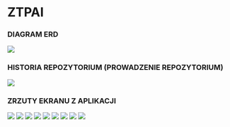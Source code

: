 # ZTPAI

### DIAGRAM ERD

<img src="./ztpaiScreenshots/erd.png" />

### HISTORIA REPOZYTORIUM (PROWADZENIE REPOZYTORIUM)

<img src="./ztpaiScreenshots/history.png" />

### ZRZUTY EKRANU Z APLIKACJI

<img src="./ztpaiScreenshots/hours1.png" />
<img src="./ztpaiScreenshots/tasks1.png" />
<img src="./ztpaiScreenshots/tasks2.png" />
<img src="./ztpaiScreenshots/tasks3.png" />
<img src="./ztpaiScreenshots/workers1.png" />
<img src="./ztpaiScreenshots/workers2.png" />
<img src="./ztpaiScreenshots/workers3.png" />
<img src="./ztpaiScreenshots/register1.png" />
<img src="./ztpaiScreenshots/login1.png" />
